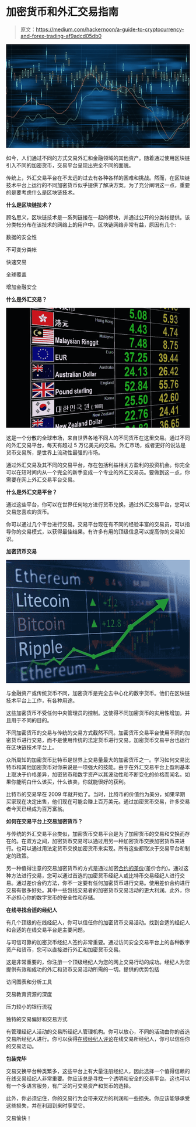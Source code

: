 # 加密货币和外汇交易指南

> 原文：<https://medium.com/hackernoon/a-guide-to-cryptocurrency-and-forex-trading-af9adcd05db0>

![](img/59daaef814334df0dabe827316345177.png)

如今，人们通过不同的方式交易外汇和金融领域的其他资产。随着通过使用区块链引入不同的加密货币，交易平台呈现出完全不同的面貌。

传统上，外汇交易平台在不太远的过去有各种各样的困难和挑战。然而，在区块链技术平台上运行的不同加密货币似乎提供了解决方案。为了充分阐明这一点，重要的是要考虑什么是区块链技术。

**什么是区块链技术？**

顾名思义，区块链技术是一系列链接在一起的模块，并通过公开的分类帐提供。该分类帐分布在该技术的网络上的用户中。区块链网络非常有益，原因有几个:

数据的安全性

不可变分类帐

快速交易

全球覆盖

增加金融安全

**什么是外汇交易？**

![](img/712c54db8e0c77159ce7bec37958cb81.png)

这是一个分散的全球市场，来自世界各地不同人的不同货币在这里交易。通过不同的外汇交易平台，每天有超过 5 万亿美元的交易。外汇市场，或者更好的说法是货币交易所，是世界上流动性最强的市场。

通过外汇交易及其不同的交易平台，存在包括利益相关方盈利的投资机会。你完全可以在短时间内从一个完全的新手变成一个专业的外汇交易员。要做到这一点，你需要在网上外汇交易平台交易。

**什么是外汇交易平台？**

通过这些平台，你可以在世界任何地方进行货币兑换。通过外汇交易平台，您可以交易您喜欢的货币。

你可以通过几个平台进行交易。交易平台现在有不同的经验丰富的交易员，可以指导你的交易模式，以获得最佳结果。有许多有用的顶级信息可以提高你的交易知识。

**加密货币交易**

![](img/1f5fe90d2c92b1662fc62e47e6830b51.png)

与金融资产或传统货币不同，加密货币是完全去中心化的数字货币。他们在区块链技术平台上工作，有各种用途。

这些加密货币不受任何中央管理员的控制。这使得不同加密货币的实用性增加，并且用于不同的目的。

不同加密货币的交易与传统的交易方式截然不同。加密货币交易平台使用不同的加密货币进行交易，而不是使用传统的法定货币进行交易。加密货币交易平台也运行在区块链技术平台上。

众所周知的加密货币比特币是世界上交易量最大的加密货币之一。学习如何交易比特币和其他加密货币对你来说是一项强大的技能。由于在外汇交易平台上盈利基本上取决于价格差异，加密货币和数字资产以其波动性和不断变化的价格而闻名。如果你能明白什么该买，什么该卖，你就能很好的获利。

比特币的交易早在 2009 年就开始了。当时，比特币的价值约为美分，如果早期买家现在决定出售，他们现在可能会赚上百万美元。通过加密货币交易，许多交易者今天已经成为百万富翁。

**如何在交易平台上交易加密货币？**

与传统的外汇交易平台类似，加密货币交易平台是为了加密货币的交易和交换而存在的。在双方之间，加密货币交易可以通过用另一种加密货币交换加密货币来进行。也可以通过用法定货币交换加密货币来实现。所有这些都取决于交易平台和制定的政策。

另一种值得注意的交易加密货币的方式是通过加密[合约的差价](/@WarriorTrading/cfd-account-definition-day-trading-terminology-10ff868877d8)(差价合约)。通过这种方法进行交易，您可以通过首选的加密货币经纪人或比特币交易经纪人进行交易。通过差价合约方法，你不一定要有任何加密货币进行交易。使用差价合约进行交易有很多好处。其中一些包括交易者的加密货币交易活动的更大利润。此外，你不必担心你的数字货币的安全性和存储。

**在线寻找合适的经纪人**

有几个顶级的在线经纪人，你可以信任你的加密货币交易活动。找到合适的经纪人和合适的在线交易平台是主要问题。

与可信可靠的加密货币经纪人签约非常重要。通过访问安全交易平台上的各种数字资产和货币，您可以直接进行外汇和加密货币交易。

这是非常重要的，你注册一个顶级经纪人为您的网上交易行动的成功。经纪人为您提供有效和成功的外汇和货币交易活动所需的一切。提供的优势包括

访问图表和分析工具

交易教育资源的深度

压力较小的银行流程

独特的交易偏好和交易方式

有管理经纪人活动的交易所经纪人管理机构。你可以放心，不同的活动由你的首选交易所经纪人进行。你可以获得[在线经纪人评论](https://trustedbrokerz.com/broker-reviews/)在线交易所经纪人，你可以信任你的交易活动。

**包装完毕**

交易交换平台种类繁多，这些平台上有大量注册经纪人，因此选择一个值得信赖的在线交易经纪人非常重要。你应该总是寻找一个透明和安全的交易平台。这也可以有一个多语言服务，有广泛的可交易资产和货币的选择。

此外，你必须记住，你的交易行为会带来双方的利润和一些损失。你应该能够承受这些损失，并在利润到来时享受它。

交易愉快！